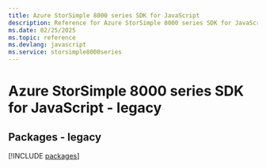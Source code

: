 ```yaml
---
title: Azure StorSimple 8000 series SDK for JavaScript
description: Reference for Azure StorSimple 8000 series SDK for JavaScript
ms.date: 02/25/2025
ms.topic: reference
ms.devlang: javascript
ms.service: storsimple8000series
---
```

# Azure StorSimple 8000 series SDK for JavaScript - legacy
## Packages - legacy
[!INCLUDE [packages](storsimple-8000-series-index.md)]